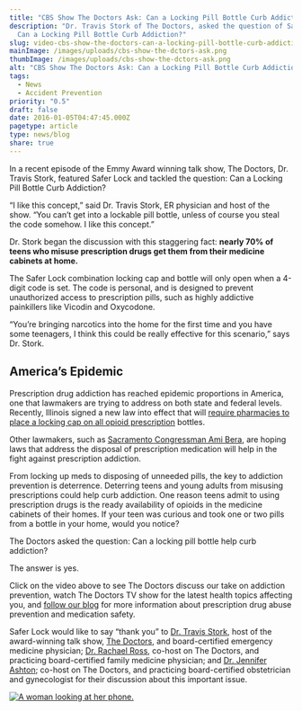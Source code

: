 ```yaml
---
title: "CBS Show The Doctors Ask: Can a Locking Pill Bottle Curb Addiction?"
description: "Dr. Travis Stork of The Doctors, asked the question of Safer Lock:
  Can a Locking Pill Bottle Curb Addiction?"
slug: video-cbs-show-the-doctors-can-a-locking-pill-bottle-curb-addiction
mainImage: /images/uploads/cbs-show-the-dctors-ask.png
thumbImage: /images/uploads/cbs-show-the-dctors-ask.png
alt: "CBS Show The Doctors Ask: Can a Locking Pill Bottle Curb Addiction?"
tags:
  - News
  - Accident Prevention
priority: "0.5"
draft: false
date: 2016-01-05T04:47:45.000Z
pagetype: article
type: news/blog
share: true
---
```

In a recent episode of the Emmy Award winning talk show, The Doctors, Dr. Travis Stork, featured Safer Lock and tackled the question: Can a Locking Pill Bottle Curb Addiction?

“I like this concept,” said Dr. Travis Stork, ER physician and host of the show. “You can’t get into a lockable pill bottle, unless of course you steal the code somehow. I like this concept.”

Dr. Stork began the discussion with this staggering fact: **nearly 70% of teens who misuse prescription drugs get them from their medicine cabinets at home.**

The Safer Lock combination locking cap and bottle will only open when a 4-digit code is set. The code is personal, and is designed to prevent unauthorized access to prescription pills, such as highly addictive painkillers like Vicodin and Oxycodone.

“You’re bringing narcotics into the home for the first time and you have some teenagers, I think this could be really effective for this scenario,” says Dr. Stork.

## America’s Epidemic

Prescription drug addiction has reached epidemic proportions in America, one that lawmakers are trying to address on both state and federal levels. Recently, Illinois signed a new law into effect that will [require pharmacies to place a locking cap on all opioid prescription](/news/blog/new-law-holds-hope-for-prescription-drug-abuse-prevention) bottles.

Other lawmakers, such as [Sacramento Congressman Ami Bera](/news/blog/sacramento-congressman-ami-bera-fights-for-rx-drug-prevention), are hoping laws that address the disposal of prescription medication will help in the fight against prescription addiction.

From locking up meds to disposing of unneeded pills, the key to addiction prevention is deterrence. Deterring teens and young adults from misusing prescriptions could help curb addiction. One reason teens admit to using prescription drugs is the ready availability of opioids in the medicine cabinets of their homes. If your teen was curious and took one or two pills from a bottle in your home, would you notice?

The Doctors asked the question: Can a locking pill bottle help curb addiction?

The answer is yes.

Click on the video above to see The Doctors discuss our take on addiction prevention, watch The Doctors TV show for the latest health topics affecting you, and [follow our blog](https://rxguardian.com/news/blog/) for more information about prescription drug abuse prevention and medication safety.

Safer Lock would like to say “thank you” to [Dr. Travis Stork](https://twitter.com/TravisStorkMD), host of the award-winning talk show, [The Doctors](http://www.thedoctorstv.com/), and board-certified emergency medicine physician; [Dr. Rachael Ross](https://twitter.com/drrachael), co-host on The Doctors, and practicing board-certified family medicine physician; and [Dr. Jennifer Ashton](https://twitter.com/DrJAshton); co-host on The Doctors, and practicing board-certified obstetrician and gynecologist for their discussion about this important issue.

[![A woman looking at her phone.](/images/uploads/rxguardian-well-rx-graphic.jpg "Save up to 80 percent on prescription drugs.")](https://www.wellrx.com/rx-discount-card/enroll/?invitecode=SaferLock%20&utm_source=SaferLock%20&utm_medium=affiliate&utm_campaign=%3cblogs%3E "WellRx Link")